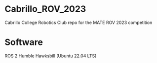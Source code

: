 # Cabrillo_ROV_2023
Cabrillo College Robotics Club repo for the MATE ROV 2023 competition

# Software

ROS 2 Humble Hawksbill
(Ubuntu 22.04 LTS)
